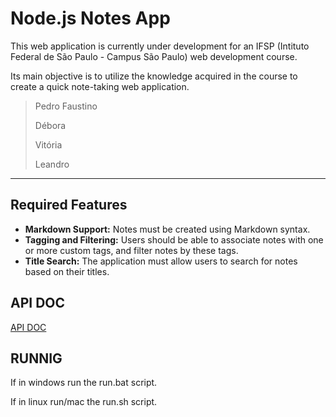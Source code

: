# Node.js Notes App

This web application is currently under development for an IFSP (Intituto Federal de São Paulo - Campus São Paulo) web development course.

Its main objective is to utilize the knowledge acquired in the course to create a quick note-taking web application.

> Pedro Faustino
> 
> Débora
>  
> Vitória
> 
>Leandro

---

## Required Features

* **Markdown Support:** Notes must be created using Markdown syntax.
* **Tagging and Filtering:** Users should be able to associate notes with one or more custom tags, and filter notes by these tags.
* **Title Search:** The application must allow users to search for notes based on their titles.

## API DOC

[API DOC](api/README.md)

## RUNNIG

If in windows run the run.bat script.

If in linux run/mac the run.sh script.
